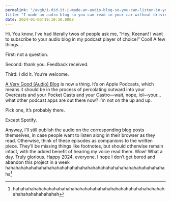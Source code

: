 ```yaml
---
permalink: "/avgb/i-did-it-i-made-an-audio-blog-so-you-can-listen-in-your-car-without-driving-into-a-ditch/index.html"
title: "I made an audio blog so you can read in your car without driving into a ditch"
date: 2024-01-05T19:19:10.000Z
---
```


Hi. You know, I’ve had literally twos of people ask me, “Hey, Keenan! I want to subscribe to your audio blog in my podcast player of choice!” Cool! A few things…

First: not a question.

Second: thank you. Feedback received.

Third: I did it. You’re welcome.

[A Very Good (Audio) Blog](https://podcasts.apple.com/us/podcast/a-very-good-audio-blog/id1724269695) is now a thing. It’s on Apple Podcasts, which means it should be in the process of percolating outward into your Overcasts and your Pocket Casts and your Castro—wait, nope, lol—your… what other podcast apps are out there now? I’m not on the up and up.

Pick one, it’s probably there.

Except Spotify.

Anyway, I’ll still publish the audio on the corresponding blog posts themselves, in case people want to listen along in their browser as they read. Otherwise, think of these episodes as companions to the written piece. They’ll be missing things like footnotes, but should otherwise remain intact, with the added benefit of hearing my voice read them. Wow! What a day. Truly glorious. Happy 2024, everyone. I hope I don’t get bored and abandon this project in a week hahahahahahahahahahahahahahahahahahahahahahahahahahahahahahahaha[^1]

[^1]: hahahahahahahahahahahahahahahahahahahahahahahahahahahahahahahahahahahahahahah[^2]

[^2]: It’s funny because of how I am.
